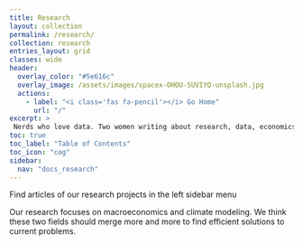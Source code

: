 ```yaml
---
title: Research
layout: collection
permalink: /research/
collection: research
entries_layout: grid
classes: wide
header:
  overlay_color: "#5e616c"
  overlay_image: /assets/images/spacex-OHOU-5UVIYQ-unsplash.jpg
  actions:
    - label: "<i class='fas fa-pencil'></i> Go Home"
      url: "/"
excerpt: >
 Nerds who love data. Two women writing about research, data, economics and climate.<br />
toc: true
toc_label: "Table of Contents"
toc_icon: "cog"
sidebar:
  nav: "docs_research"
---
```



Find articles of our research projects in the left sidebar menu

Our research focuses on macroeconomics and climate modeling. We think these two fields should merge more and more to find efficient solutions to current problems.
